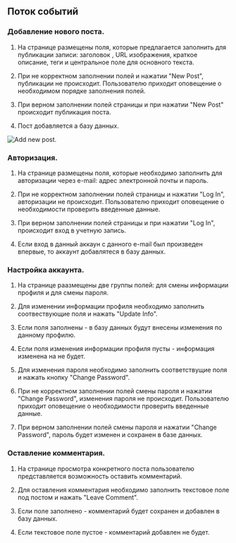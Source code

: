 ## Поток событий

### Добавление нового поста.

1. На странице размещены поля, которые предлагается заполнить для публикации записи: заголовок , URL изображения, краткое описание, теги и центральное поле для основного текста.

2. При не корректном заполнении полей и нажатии "New Post", публикации не происходит. Пользователю приходит оповещение о необходимом порядке заполнения полей.

3. При верном заполнении полей страницы и при нажатии "New Post" происходит публикация поста.

4. Пост добавляется а базу данных.

![Add new post.](https://github.com/spacedrafter/RailsBlog/blob/master/Diagrams/Activity/Diagrams/add_new_post.jpg)

### Авторизация.

1. На странице размещены поля, которые необходимо заполнить для авторизации через e-mail: адрес электронной почты и пароль.

2. При не корректном заполнении полей страницы и нажатии "Log In", авторизации не происходит. Пользователю приходит оповещение о необходимости проверить введенные данные.

3. При верном заполнении полей страницы и при нажатии "Log In", происходит вход в учетную запись.

4. Если вход в данный аккаун с данного e-mail был произведен впервые, то аккаунт добавлятеся в базу данных.



### Настройка аккаунта.

1. На странице раазмещены две группы полей: для смены информации профиля и для смены пароля.

2. Для изменении информации профиля необходимо заполнить соотвествующие поля и нажать "Update Info".

3. Если поля заполнены - в базу данных будут внесены изменения по данному профилю. 

4. Если поля изменения информации профиля пусты - информация изменена на не будет.

5. Для изменения пароля необходимо заполнить соответствущие поля и нажать кнопку "Change Password".

6. При не корректном заполнении полей смены пароля и нажатии "Change Password", изменения пароля не происходит. Пользователю приходит оповещение о необходимости проверить введенные данные. 

7. При верном заполнении полей смены пароля и нажатии "Change Password", пароль будет изменен и сохранен в базе данных.

### Оставление комментария.

1. На странице просмотра конкретного поста пользователю представляется возможность оставить комментарий.

2. Для оставления комментария необходимо заполнить текстовое поле под постом и нажать "Leave Comment".

3. Если поле заполнено - комментарий будет сохранен и добавлен в базу данных.

4. Если текстовое поле пустое - комментарий добавлен не будет.


